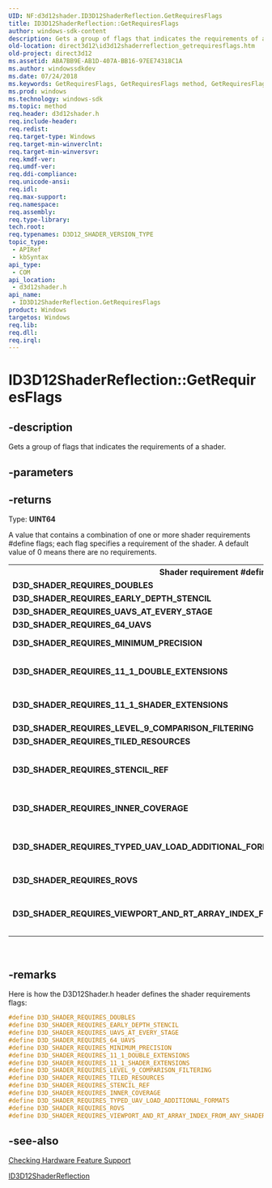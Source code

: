 ```yaml
---
UID: NF:d3d12shader.ID3D12ShaderReflection.GetRequiresFlags
title: ID3D12ShaderReflection::GetRequiresFlags
author: windows-sdk-content
description: Gets a group of flags that indicates the requirements of a shader.
old-location: direct3d12\id3d12shaderreflection_getrequiresflags.htm
old-project: direct3d12
ms.assetid: ABA7BB9E-AB1D-407A-BB16-97EE74318C1A
ms.author: windowssdkdev
ms.date: 07/24/2018
ms.keywords: GetRequiresFlags, GetRequiresFlags method, GetRequiresFlags method,ID3D12ShaderReflection interface, ID3D12ShaderReflection interface,GetRequiresFlags method, ID3D12ShaderReflection.GetRequiresFlags, ID3D12ShaderReflection::GetRequiresFlags, d3d12shader/ID3D12ShaderReflection::GetRequiresFlags, direct3d12.id3d12shaderreflection_getrequiresflags
ms.prod: windows
ms.technology: windows-sdk
ms.topic: method
req.header: d3d12shader.h
req.include-header: 
req.redist: 
req.target-type: Windows
req.target-min-winverclnt: 
req.target-min-winversvr: 
req.kmdf-ver: 
req.umdf-ver: 
req.ddi-compliance: 
req.unicode-ansi: 
req.idl: 
req.max-support: 
req.namespace: 
req.assembly: 
req.type-library: 
tech.root: 
req.typenames: D3D12_SHADER_VERSION_TYPE
topic_type:
 - APIRef
 - kbSyntax
api_type:
 - COM
api_location:
 - d3d12shader.h
api_name:
 - ID3D12ShaderReflection.GetRequiresFlags
product: Windows
targetos: Windows
req.lib: 
req.dll: 
req.irql: 
---
```


# ID3D12ShaderReflection::GetRequiresFlags


## -description


Gets a group of flags that indicates the requirements of a shader.
        


## -parameters






## -returns



Type: <b>UINT64</b>

A value that contains a combination of one or more shader requirements #define flags; each flag specifies a requirement of the shader.
              A default value of 0 means there are no requirements.
            

<table>
<tr>
<th>Shader requirement #define flag</th>
<th>Description</th>
</tr>
<tr>
<td><b>D3D_SHADER_REQUIRES_DOUBLES</b></td>
<td>Shader requires that the graphics driver and hardware support double data type.
                  </td>
</tr>
<tr>
<td><b>D3D_SHADER_REQUIRES_EARLY_DEPTH_STENCIL</b></td>
<td>Shader requires an early depth stencil.
                </td>
</tr>
<tr>
<td><b>D3D_SHADER_REQUIRES_UAVS_AT_EVERY_STAGE</b></td>
<td>Shader requires unordered access views (UAVs) at every pipeline stage.
                </td>
</tr>
<tr>
<td><b>D3D_SHADER_REQUIRES_64_UAVS</b></td>
<td>Shader requires 64 UAVs.
                </td>
</tr>
<tr>
<td><b>D3D_SHADER_REQUIRES_MINIMUM_PRECISION</b></td>
<td>Shader requires the graphics driver and hardware to support minimum precision.
                  For more info, see <a href="https://msdn.microsoft.com/en-us/library/Hh968108(v=VS.85).aspx">Using HLSL minimum precision</a>.
                </td>
</tr>
<tr>
<td><b>D3D_SHADER_REQUIRES_11_1_DOUBLE_EXTENSIONS</b></td>
<td>Shader requires that the graphics driver and hardware support extended doubles instructions.
                  For more info, see the <b>ExtendedDoublesShaderInstructions</b> member of <a href="https://msdn.microsoft.com/en-us/library/Dn770364(v=VS.85).aspx">D3D12_FEATURE_DATA_D3D12_OPTIONS</a>.
                </td>
</tr>
<tr>
<td><b>D3D_SHADER_REQUIRES_11_1_SHADER_EXTENSIONS</b></td>
<td>Shader requires that the graphics driver and hardware support the <a href="https://msdn.microsoft.com/en-us/library/Hh768927(v=VS.85).aspx">msad4</a> intrinsic function in shaders.
                  For more info, see the <b>SAD4ShaderInstructions</b> member of <a href="https://msdn.microsoft.com/en-us/library/Dn770364(v=VS.85).aspx">D3D12_FEATURE_DATA_D3D12_OPTIONS</a>.
                </td>
</tr>
<tr>
<td><b>D3D_SHADER_REQUIRES_LEVEL_9_COMPARISON_FILTERING</b></td>
<td>Shader requires that the graphics driver and hardware support Direct3D 9 shadow support.
                  </td>
</tr>
<tr>
<td><b>D3D_SHADER_REQUIRES_TILED_RESOURCES</b></td>
<td>Shader requires that the graphics driver and hardware support tiled resources.
                  </td>
</tr>
<tr>
<td><b>D3D_SHADER_REQUIRES_STENCIL_REF</b></td>
<td>Shader requires a reference value for depth stencil tests.
                  For more info, see the <b>PSSpecifiedStencilRefSupported</b> member of the <a href="https://msdn.microsoft.com/en-us/library/Dn770364(v=VS.85).aspx">D3D12_FEATURE_DATA_D3D12_OPTIONS</a> structure,
                  and <a href="https://msdn.microsoft.com/en-us/library/Dn903887(v=VS.85).aspx">ID3D12GraphicsCommandList::OMSetStencilRef</a>.
                </td>
</tr>
<tr>
<td><b>D3D_SHADER_REQUIRES_INNER_COVERAGE</b></td>
<td>Shader requires that the graphics driver and hardware support inner coverage.For more info, see the enumeration constants D3D_NAME_INNER_COVERAGE and D3D11_NAME_INNER_COVERAGE in <a href="https://msdn.microsoft.com/en-us/library/Ff728724(v=VS.85).aspx">D3D_NAME</a>.
                </td>
</tr>
<tr>
<td><b>D3D_SHADER_REQUIRES_TYPED_UAV_LOAD_ADDITIONAL_FORMATS</b></td>
<td>Shader requires that the graphics driver and hardware support the loading of additional formats for typed unordered-access views (UAVs).
                  See the <b>TypedUAVLoadAdditionalFormats</b> member of the <a href="https://msdn.microsoft.com/en-us/library/Dn770364(v=VS.85).aspx">D3D12_FEATURE_DATA_D3D12_OPTIONS</a> structure.
                </td>
</tr>
<tr>
<td><b>D3D_SHADER_REQUIRES_ROVS</b></td>
<td>Shader requires that the graphics driver and hardware support rasterizer ordered views (ROVs).
                  See <a href="https://msdn.microsoft.com/D308BF3E-8CBE-4DF0-B020-4D202E858D99">Rasterizer Ordered Views</a>.
                </td>
</tr>
<tr>
<td><b>D3D_SHADER_REQUIRES_VIEWPORT_AND_RT_ARRAY_INDEX_FROM_ANY_SHADER_FEEDING_RASTERIZER</b></td>
<td>Shader requires that the graphics driver and hardware support viewport and render target array index values from any shader-feeding rasterizer.For more info, see the member <b>VPAndRTArrayIndexFromAnyShaderFeedingRasterizerSupportedWithoutGSEmulation</b>of the <a href="https://msdn.microsoft.com/en-us/library/Dn770364(v=VS.85).aspx">D3D12_FEATURE_DATA_D3D12_OPTIONS</a> structure.
                </td>
</tr>
</table>
 




## -remarks



Here is how the D3D12Shader.h header defines the shader requirements flags:
        


```cpp
#define D3D_SHADER_REQUIRES_DOUBLES                                                         0x00000001
#define D3D_SHADER_REQUIRES_EARLY_DEPTH_STENCIL                                             0x00000002
#define D3D_SHADER_REQUIRES_UAVS_AT_EVERY_STAGE                                             0x00000004
#define D3D_SHADER_REQUIRES_64_UAVS                                                         0x00000008
#define D3D_SHADER_REQUIRES_MINIMUM_PRECISION                                               0x00000010
#define D3D_SHADER_REQUIRES_11_1_DOUBLE_EXTENSIONS                                          0x00000020
#define D3D_SHADER_REQUIRES_11_1_SHADER_EXTENSIONS                                          0x00000040
#define D3D_SHADER_REQUIRES_LEVEL_9_COMPARISON_FILTERING                                    0x00000080
#define D3D_SHADER_REQUIRES_TILED_RESOURCES                                                 0x00000100
#define D3D_SHADER_REQUIRES_STENCIL_REF                                                     0x00000200
#define D3D_SHADER_REQUIRES_INNER_COVERAGE                                                  0x00000400
#define D3D_SHADER_REQUIRES_TYPED_UAV_LOAD_ADDITIONAL_FORMATS                               0x00000800
#define D3D_SHADER_REQUIRES_ROVS                                                            0x00001000
#define D3D_SHADER_REQUIRES_VIEWPORT_AND_RT_ARRAY_INDEX_FROM_ANY_SHADER_FEEDING_RASTERIZER  0x00002000

```





## -see-also




<a href="https://msdn.microsoft.com/0C40C73E-06F3-41FA-AA27-2C0B730B357B">Checking Hardware Feature Support</a>



<a href="https://msdn.microsoft.com/145F2CCB-C076-42BE-8AF4-74349CDF6B02">ID3D12ShaderReflection</a>
 

 

